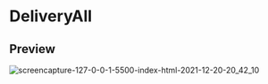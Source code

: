 # DeliveryAll

## Preview

![screencapture-127-0-0-1-5500-index-html-2021-12-20-20_42_10](https://user-images.githubusercontent.com/77078541/146847165-9f1ada60-33d1-400c-8a9f-71d8607ee9b4.png)
